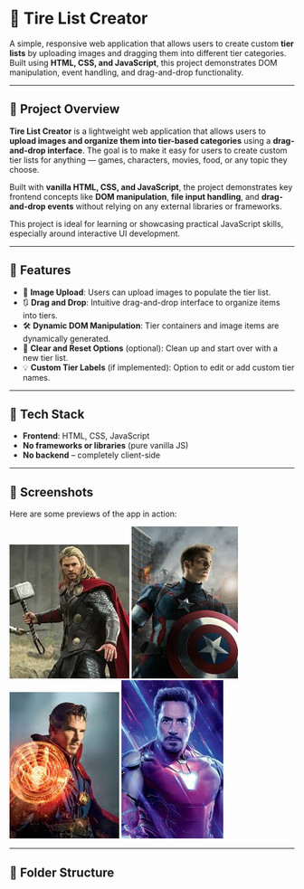# 🏁 Tire List Creator

A simple, responsive web application that allows users to create custom **tier lists** by uploading images and dragging them into different tier categories. Built using **HTML, CSS, and JavaScript**, this project demonstrates DOM manipulation, event handling, and drag-and-drop functionality.

---

## 📖 Project Overview

**Tire List Creator** is a lightweight web application that allows users to **upload images and organize them into tier-based categories** using a **drag-and-drop interface**. The goal is to make it easy for users to create custom tier lists for anything — games, characters, movies, food, or any topic they choose.

Built with **vanilla HTML, CSS, and JavaScript**, the project demonstrates key frontend concepts like **DOM manipulation**, **file input handling**, and **drag-and-drop events** without relying on any external libraries or frameworks.

This project is ideal for learning or showcasing practical JavaScript skills, especially around interactive UI development.

---

## 🚀 Features

- 📂 **Image Upload**: Users can upload images to populate the tier list.
- 🔃 **Drag and Drop**: Intuitive drag-and-drop interface to organize items into tiers.
- 🛠️ **Dynamic DOM Manipulation**: Tier containers and image items are dynamically generated.
- 🧼 **Clear and Reset Options** (optional): Clean up and start over with a new tier list.
- 💡 **Custom Tier Labels** (if implemented): Option to edit or add custom tier names.

---

## 🧰 Tech Stack

- **Frontend**: HTML, CSS, JavaScript
- **No frameworks or libraries** (pure vanilla JS)
- **No backend** – completely client-side

---

## 📸 Screenshots

Here are some previews of the app in action:

![Tier List Creator Screenshot 1](image1.jpg)
![Tier List Creator Screenshot 2](image2.jpg)
![Tier List Creator Screenshot 3](image3.jpg)
![Tier List Creator Screenshot 4](image4.jpg)

---

## 📂 Folder Structure


